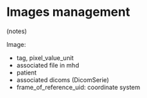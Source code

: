 # Images management

(notes)

Image: 
- tag, pixel_value_unit
- associated file in mhd
- patient
- associated dicoms (DicomSerie)
- frame_of_reference_uid: coordinate system

 

